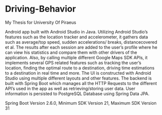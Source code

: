 # Driving-Behavior
My Thesis for University Of Piraeus

Android app built with Android Studio in Java. Utilizing Android Studio’s features such as the location tracker and accelerometer, it gathers data
such as average/top speed, sudden accelerations/ breaks, distancecovered et al. The results after each session are added to the user’s profile
where he can view his statistics and compare them with other drivers of the application. Also, by calling multiple different Google Maps SDK APIs,
it implements several GPS related features such as tracking the user’s location, finding the optimal route to a destination, driving time
estimations to a destination in real time and more. The UI is constructed with Android Studio using multiple different
layouts and other features. The backend is built with Spring Boot which manages all the HTTP Requests to the different API’s used in the app as
well as retrieving/storing user data. User information is persisted to PostgreSQL Database using Spring Data JPA.

Spring Boot Version 2.6.0, Minimum SDK Version 21, Maximum SDK Version 31
